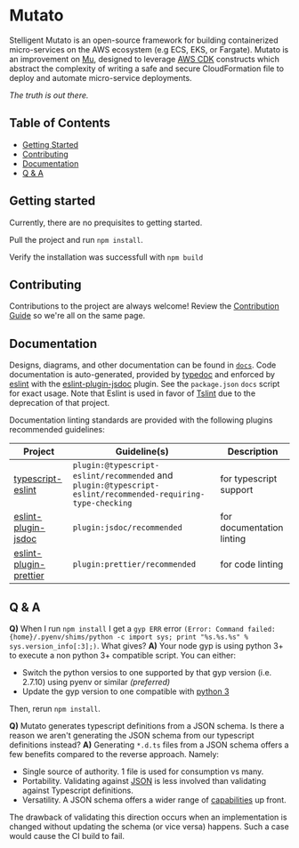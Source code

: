 # Mutato

Stelligent Mutato is an open-source framework for building containerized micro-services on the AWS ecosystem (e.g ECS, EKS, or Fargate). Mutato is an improvement on [Mu](https://github.com/stelligent/mu), designed to leverage [AWS CDK](https://docs.aws.amazon.com/cdk/latest/guide/home.html) constructs which abstract the complexity of writing a safe and secure CloudFormation file to deploy and automate micro-service deployments.

_The truth is out there._

## Table of Contents

- [Getting Started](#getting-started)
- [Contributing](#contributing)
- [Documentation](#documentation)
- [Q & A](#q--a)

## Getting started

Currently, there are no prequisites to getting started.

Pull the project and run `npm install`.

Verify the installation was successfull with `npm build`


## Contributing

Contributions to the project are always welcome! Review the [Contribution Guide](CONTRIBUTING.md) so we're all on the same page.


## Documentation

Designs, diagrams, and other documentation can be found in [`docs`](docs/). Code documentation is auto-generated, provided by [typedoc](https://typedoc.org/) and enforced by [eslint](https://github.com/typescript-eslint/typescript-eslint) with the [eslint-plugin-jsdoc](https://github.com/gajus/eslint-plugin-jsdoc) plugin. See the `package.json` `docs` script for exact usage. Note that Eslint is used in favor of [Tslint](https://github.com/palantir/tslint) due to the deprecation of that project.

Documentation linting standards are provided with the following plugins recommended guidelines:

| Project | Guideline(s) | Description |
| --- | --- | --- |
| [typescript-eslint](https://github.com/typescript-eslint/typescript-eslint) |  `plugin:@typescript-eslint/recommended` and `plugin:@typescript-eslint/recommended-requiring-type-checking` | for typescript support |
| [eslint-plugin-jsdoc](https://github.com/gajus/eslint-plugin-jsdoc#configuration) | `plugin:jsdoc/recommended` | for documentation linting |
| [eslint-plugin-prettier](https://github.com/prettier/eslint-plugin-prettier#recommended-configuration) | `plugin:prettier/recommended` | for code linting |


## Q & A

**Q)** When I run `npm install` I get a `gyp ERR` error `(Error: Command failed: {home}/.pyenv/shims/python -c import sys; print "%s.%s.%s" % sys.version_info[:3];)`. What gives?
**A)** Your node gyp is using python 3+ to execute a non python 3+ compatible script. You can either:
* Switch the python versios to one supported by that gyp version (i.e. 2.7.10) using pyenv or similar _(preferred)_
* Update the gyp version to one compatible with [python 3](https://github.com/nodejs/node-gyp/tree/v6.1.0)
	
Then, rerun `npm install`. 

**Q)** Mutato generates typescript definitions from a JSON schema. Is there a reason we aren't generating the JSON schema from our typescript definitions instead?
**A)** Generating `*.d.ts` files from a JSON schema offers a few benefits compared to the reverse approach. Namely:
* Single source of authority. 1 file is used for consumption vs many.
* Portability. Validating against [JSON](https://json-schema.org/implementations.html) is less involved than validating against Typescript definitions.
* Versatility. A JSON schema offers a wider range of [capabilities](https://json-schema.org/draft/2019-09/json-schema-validation.html) up front.

The drawback of validating this direction occurs when an implementation is changed without updating the schema (or vice versa) happens. Such a case would cause the CI build to fail.

